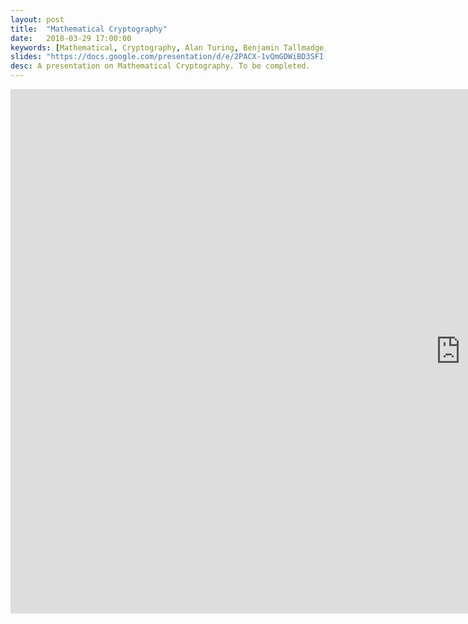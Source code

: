 ```yaml
---
layout: post
title:  "Mathematical Cryptography"
date:   2018-03-29 17:00:00
keywords: [Mathematical, Cryptography, Alan Turing, Benjamin Tallmadge, RSA, diffie hellman, key exchange, dark web, blockchain, homomorphic encryption, NSA, gold codes]
slides: "https://docs.google.com/presentation/d/e/2PACX-1vQmGDWiBD3SFI-JUH39-i5AP1kiMg3oAWM83Dqllpt3nIwy9coMgFVmiHkKW721KNVpGxx9AHHVvLj8/embed?start=false&loop=false&delayms=3000"
desc: A presentation on Mathematical Cryptography. To be completed.
---
```


<iframe src="https://docs.google.com/presentation/d/e/2PACX-1vQmGDWiBD3SFI-JUH39-i5AP1kiMg3oAWM83Dqllpt3nIwy9coMgFVmiHkKW721KNVpGxx9AHHVvLj8/embed?start=true&loop=false&delayms=15000" frameborder="0" width="1440" height="839" allowfullscreen="true" mozallowfullscreen="true" webkitallowfullscreen="true"></iframe>